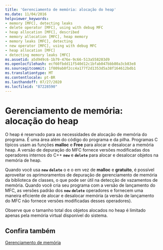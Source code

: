 ```yaml
---
title: 'Gerenciamento de memória: alocação do heap'
ms.date: 11/04/2016
helpviewer_keywords:
- memory [MFC], detecting leaks
- delete operator [MFC], using with debug MFC
- heap allocation [MFC], described
- memory allocation [MFC], heap memory
- memory leaks [MFC], detecting
- new operator [MFC], using with debug MFC
- heap allocation [MFC]
- detecting memory leaks [MFC]
ms.assetid: a5d949c6-1b79-476e-9c66-513a558203d9
ms.openlocfilehash: ecf60fbdd11f540d12c1bfab047bbb80a3cb83e8
ms.sourcegitcommit: 1f009ab0f2cc4a177f2d1353d5a38f164612bdb1
ms.translationtype: MT
ms.contentlocale: pt-BR
ms.lasthandoff: 07/27/2020
ms.locfileid: "87228590"
---
```

# <a name="memory-management-heap-allocation"></a>Gerenciamento de memória: alocação do heap

O heap é reservado para as necessidades de alocação de memória do programa. É uma área além do código do programa e da pilha. Programas C típicos usam as funções **malloc** e **Free** para alocar e desalocar a memória heap. A versão de depuração do MFC fornece versões modificadas dos operadores internos do C++ **`new`** e **`delete`** para alocar e desalocar objetos na memória de heap.

Quando você usa **`new`** **`delete`** o e o em vez de **malloc** e **gratuito**, é possível aproveitar os aprimoramentos de depuração de gerenciamento de memória da biblioteca de classes, o que pode ser útil na detecção de vazamentos de memória. Quando você cria seu programa com a versão de lançamento do MFC, as versões padrão dos **`new`** **`delete`** operadores e fornecem uma maneira eficiente de alocar e desalocar memória (a versão de lançamento do MFC não fornece versões modificadas desses operadores).

Observe que o tamanho total dos objetos alocados no heap é limitado apenas pela memória virtual disponível do sistema.

## <a name="see-also"></a>Confira também

[Gerenciamento de memória](memory-management.md)
